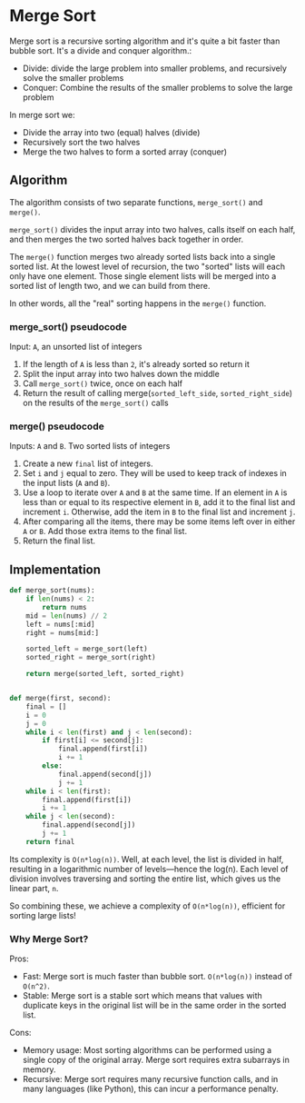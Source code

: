 # Merge Sort

Merge sort is a recursive sorting algorithm and it's quite a bit faster than bubble sort. It's a divide and conquer algorithm.:

- Divide: divide the large problem into smaller problems, and recursively solve the smaller problems
- Conquer: Combine the results of the smaller problems to solve the large problem

In merge sort we:

- Divide the array into two (equal) halves (divide)
- Recursively sort the two halves
- Merge the two halves to form a sorted array (conquer)

## Algorithm

The algorithm consists of two separate functions, `merge_sort()` and `merge()`.

`merge_sort()` divides the input array into two halves, calls itself on each half, and then merges the two sorted halves back together in order.

The `merge()` function merges two already sorted lists back into a single sorted list. At the lowest level of recursion, the two "sorted" lists will each only have one element. Those single element lists will be merged into a sorted list of length two, and we can build from there.

In other words, all the "real" sorting happens in the `merge()` function.

### merge_sort() pseudocode

Input: `A`, an unsorted list of integers

1. If the length of `A` is less than `2`, it's already sorted so return it
2. Split the input array into two halves down the middle
3. Call `merge_sort()` twice, once on each half
4. Return the result of calling merge(`sorted_left_side`, `sorted_right_side`) on the results of the `merge_sort()` calls

### merge() pseudocode

Inputs: `A` and `B`. Two sorted lists of integers

1. Create a new `final` list of integers.
2. Set `i` and `j` equal to zero. They will be used to keep track of indexes in the input lists (`A` and `B`).
3. Use a loop to iterate over `A` and `B` at the same time. If an element in `A` is less than or equal to its respective element in `B`, add it to the final list and increment `i`. Otherwise, add the item in `B` to the final list and increment `j`.
4. After comparing all the items, there may be some items left over in either `A` or `B`. Add those extra items to the final list.
5. Return the final list.

## Implementation

```py
def merge_sort(nums):
    if len(nums) < 2:
        return nums
    mid = len(nums) // 2
    left = nums[:mid]
    right = nums[mid:]

    sorted_left = merge_sort(left)
    sorted_right = merge_sort(right)

    return merge(sorted_left, sorted_right)


def merge(first, second):
    final = []
    i = 0
    j = 0
    while i < len(first) and j < len(second):
        if first[i] <= second[j]:
            final.append(first[i])
            i += 1
        else:
            final.append(second[j])
            j += 1
    while i < len(first):
        final.append(first[i])
        i += 1
    while j < len(second):
        final.append(second[j])
        j += 1
    return final
```

Its complexity is `O(n*log(n))`. Well, at each level, the list is divided in half, resulting in a logarithmic number of levels—hence the log(n). Each level of division involves traversing and sorting the entire list, which gives us the linear part, `n`.

So combining these, we achieve a complexity of `O(n*log(n))`, efficient for sorting large lists!

### Why Merge Sort?

Pros:

- Fast: Merge sort is much faster than bubble sort. `O(n*log(n))` instead of `O(n^2)`.
- Stable: Merge sort is a stable sort which means that values with duplicate keys in the original list will be in the same order in the sorted list.

Cons:

- Memory usage: Most sorting algorithms can be performed using a single copy of the original array. Merge sort requires extra subarrays in memory.
- Recursive: Merge sort requires many recursive function calls, and in many languages (like Python), this can incur a performance penalty.

